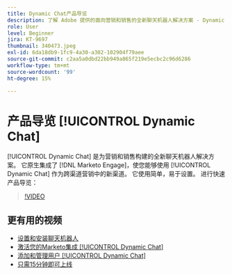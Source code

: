 ```yaml
---
title: Dynamic Chat产品导览
description: 了解 Adobe 提供的面向营销和销售的全新聊天机器人解决方案 - Dynamic Chat。
role: User
level: Beginner
jira: KT-9697
thumbnail: 340473.jpeg
exl-id: 6da18db9-1fc9-4a30-a302-102904f79aee
source-git-commit: c2aa5a0dbd22bb949a865f219e5ecbc2c96d6286
workflow-type: tm+mt
source-wordcount: '99'
ht-degree: 15%

---
```


# 产品导览 [!UICONTROL Dynamic Chat]

[!UICONTROL Dynamic Chat]  是为营销和销售构建的全新聊天机器人解决方案。 它原生集成了 [!DNL Marketo Engage]，使您能够使用 [!UICONTROL Dynamic Chat]  作为跨渠道营销中的新渠道。 它使用简单，易于设置。 进行快速产品导览：

>[!VIDEO](https://video.tv.adobe.com/v/340473/?quality=12&learn=on)

## 更有用的视频

* [设置和安装聊天机器人](setup.md)
* [激活您的Marketo集成 [!UICONTROL Dynamic Chat]](marketo-integration.md)
* [添加和管理用户 [!UICONTROL Dynamic Chat]](user-management.md)
* [只需15分钟即可上线](go-live-in-15-minutes.md)
